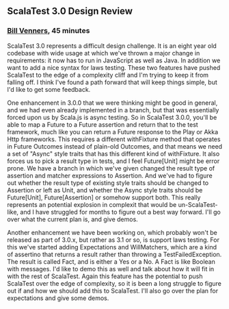 ## ScalaTest 3.0 Design Review

### [Bill Venners](https://twitter.com/propensive), 45 minutes

ScalaTest 3.0 represents a difficult design challenge. It is an eight year old
codebase with wide usage at which we've thrown a major change in requirements: it now has 
to run in JavaScript as well as Java. In addition we want to add a nice syntax for laws
testing. These two features have pushed ScalaTest to the edge of a complexity cliff and
I'm trying to keep it from falling off. I think I've found a path forward that will keep
things simple, but I'd like to get some feedback.

One enhancement in 3.0.0 that we were thinking might be good in general, and we had even
already implemented in a branch, but that was essentially forced upon us by Scala.js is
async testing. So in ScalaTest 3.0.0, you'll be able to map a Future to a Future assertion
and return that to the test framework, much like you can return a Future response to
the Play or Akka Http frameworks. This requires a different withFixture method that operates
in Future Outcomes instead of plain-old Outcomes, and that means we need a set of "Async"
style traits that has this different kind of withFixture. It also forces us to pick a result
type in tests, and I feel Future[Unit] might be error prone. We have a branch in which 
we've given changed the result type of assertion and matcher expressions to Assertion. And
we've had to figure out whether the result type of existing style traits should be changed
to Assertion or left as Unit, and whether the Async style traits should be Future[Unit],
Future[Assertion] or somehow support both. This really represents an potential explosion
in complexit that would be un-ScalaTest-like, and I have struggled for months to figure
out a best way forward. I'll go over what the current plan is, and give demos.

Another enhancement we have been working on, which probably won't be released as part of
3.0.x, but rather as 3.1 or so, is support laws testing. For this we've started adding
Expectations and WillMatchers, which are a kind of assertino that returns a result
rather than throwing a TestFailedException. The result is called Fact, and is either
a Yes or a No. A Fact is like Boolean with messages. I'd like to demo this as well
and talk about how it will fit in with the rest of ScalaTest. Again this feature
has the potential to push ScalaTest over the edge of complexity, so it is been a long
struggle to figure out if and how we should add this to ScalaTest. I'll also go
over the plan for expectations and give some demos.


